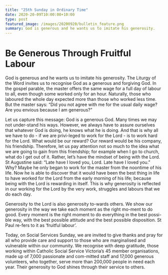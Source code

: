 ```yaml
---
title: "25th Sunday in Ordinary Time"
date: 2020-20-09T10:00:00+10:00
type: post
featured_image: /images/20200920/bulletin_feature.png
summary: God is generous and he wants us to imitate his generosity. 
---
```

# Be Generous Through Fruitful Labour

God is generous and he wants us to imitate his generosity. The Liturgy of the Word invites us to recognise God as a generous and forgiving God. In the gospel parable, the master offers the same wage for a full day of labour to all, even though some worked only for an hour. Naturally, those who laboured the whole day expected more than those who worked less time. But the master says: “Did you not agree with me for the usual daily wage? Are you envious because I am generous?”

Let us capture this message: God is a generous God. Many times we may not under-stand his ways. However, we always have to assure ourselves that whatever God is doing, he knows what he is doing. And that is why all we have to do - if we are privi-leged to work for the Lord - is to work hard for the Lord. What would be our reward? Our reward would be his company, his friendship. Therefore, let us pay attention not so much to the idea what we are going to gain from this friendship; for example when I go to church, what do I get out of it. Rather, let’s have the mindset of being with the Lord. St Augustine said: “Late have I loved you, Lord. Late have I loved you.” Why? Maybe he only began to work for the master from the noontime of his life. Now he is able to discover that it would have been the best thing in life to have worked for the Lord from the early morning of his life; because being with the Lord is rewarding in itself. This is why generosity is reflected in our working for the Lord by the very work, struggles and labours that we do each day.

Generosity to the Lord is also generosity to-wards others. We show our generosity in the way we take each moment as the right mo-ment to do good. Every moment is the right moment to do everything in the best possi-ble way, with the best possible attitude and the best possible disposition. St Paul re-fers to it as ‘fruitful labour’.

Today, on Social Services Sunday, we are invited to give thanks and pray for all who provide care and support to those who are marginalised and vulnerable within our community. We recognise with deep gratitude, those working within Catholic Social Service Victoria’s 45 member organisations, made up of 7,000 passionate and com-mitted staff and 17,000 generous volunteers, who together, serve more than 200,000 people in need each year. Their generosity to God shines through their service to others.
